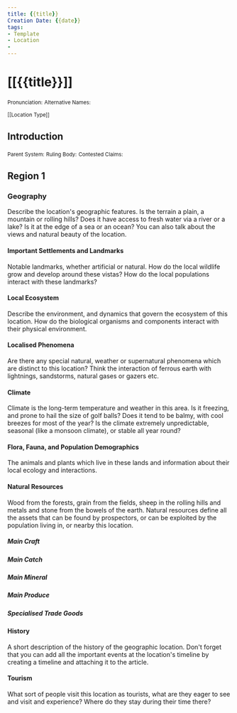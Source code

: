 ```yaml
---
title: {{title}}
Creation Date: {{date}}
tags:
- Template
- Location
- 
---
```


# [[{{title}}]]
<small>Pronunciation:</small>
<small>Alternative Names:</small>

<small>[[Location Type]]</small>

## Introduction

<small>Parent System:</small>
<small>Ruling Body:</small>
<small>Contested Claims:</small>


## Region 1

### Geography
Describe the location's geographic features. Is the terrain a plain, a mountain or rolling hills? Does it have access to fresh water via a river or a lake? Is it at the edge of a sea or an ocean? You can also talk about the views and natural beauty of the location.

#### Important Settlements and Landmarks
Notable landmarks, whether artificial or natural. How do the local wildlife grow and develop around these vistas? How do the local populations interact with these landmarks?

#### Local Ecosystem
Describe the environment, and dynamics that govern the ecosystem of this location. How do the biological organisms and components interact with their physical environment.

#### Localised Phenomena
Are there any special natural, weather or supernatural phenomena which are distinct to this location? Think the interaction of ferrous earth with lightnings, sandstorms, natural gases or gazers etc.

#### Climate
Climate is the long-term temperature and weather in this area. Is it freezing, and prone to hail the size of golf balls? Does it tend to be balmy, with cool breezes for most of the year? Is the climate extremely unpredictable, seasonal (like a monsoon climate), or stable all year round?

#### Flora, Fauna, and Population Demographics
The animals and plants which live in these lands and information about their local ecology and interactions.

#### Natural Resources
Wood from the forests, grain from the fields, sheep in the rolling hills and metals and stone from the bowels of the earth. Natural resources define all the assets that can be found by prospectors, or can be exploited by the population living in, or nearby this location.

##### Main Craft
##### Main Catch
##### Main Mineral
##### Main Produce
##### Specialised Trade Goods

#### History
A short description of the history of the geographic location. Don't forget that you can add all the important events at the location's timeline by creating a timeline and attaching it to the article.

#### Tourism
What sort of people visit this location as tourists, what are they eager to see and visit and experience? Where do they stay during their time there?